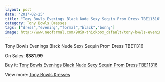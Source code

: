 ```yaml
---
layout: post
date: '2017-02-25'
title: "Tony Bowls Evenings Black Nude Sexy Sequin Prom Dress TBE11316"
category: Tony Bowls Dresses
tags: ["dress","evening","formal","black","bonny"]
image: http://www.neoformal.com/9050-thickbox_default/tony-bowls-evenings-black-nude-sexy-sequin-prom-dress-tbe11316.jpg
---
```

Tony Bowls Evenings Black Nude Sexy Sequin Prom Dress TBE11316

On Sales: **$381.99**
<a href="https://www.neoformal.com/en/tony-bowls-dresses/3161-tony-bowls-evenings-black-nude-sexy-sequin-prom-dress-tbe11316.html"><amp-img layout="responsive" width="600" height="600" src="//www.neoformal.com/9050-thickbox_default/tony-bowls-evenings-black-nude-sexy-sequin-prom-dress-tbe11316.jpg" alt="Tony Bowls Evenings Black Nude Sexy Sequin Prom Dress TBE11316 0" /></a>
<a href="https://www.neoformal.com/en/tony-bowls-dresses/3161-tony-bowls-evenings-black-nude-sexy-sequin-prom-dress-tbe11316.html"><amp-img layout="responsive" width="600" height="600" src="//www.neoformal.com/9051-thickbox_default/tony-bowls-evenings-black-nude-sexy-sequin-prom-dress-tbe11316.jpg" alt="Tony Bowls Evenings Black Nude Sexy Sequin Prom Dress TBE11316 1" /></a>
<a href="https://www.neoformal.com/en/tony-bowls-dresses/3161-tony-bowls-evenings-black-nude-sexy-sequin-prom-dress-tbe11316.html"><amp-img layout="responsive" width="600" height="600" src="//www.neoformal.com/9052-thickbox_default/tony-bowls-evenings-black-nude-sexy-sequin-prom-dress-tbe11316.jpg" alt="Tony Bowls Evenings Black Nude Sexy Sequin Prom Dress TBE11316 2" /></a>

Buy it: [Tony Bowls Evenings Black Nude Sexy Sequin Prom Dress TBE11316](https://www.neoformal.com/en/tony-bowls-dresses/3161-tony-bowls-evenings-black-nude-sexy-sequin-prom-dress-tbe11316.html "Tony Bowls Evenings Black Nude Sexy Sequin Prom Dress TBE11316")

View more: [Tony Bowls Dresses](https://www.neoformal.com/en/33-tony-bowls-dresses "Tony Bowls Dresses")